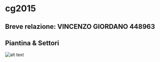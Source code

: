 # cg2015

## Breve relazione: VINCENZO GIORDANO 448963


## Piantina & Settori
![alt text](/home/kony/Scrivania/ScreenGrafica/scrivania.jpg "Armadio")
